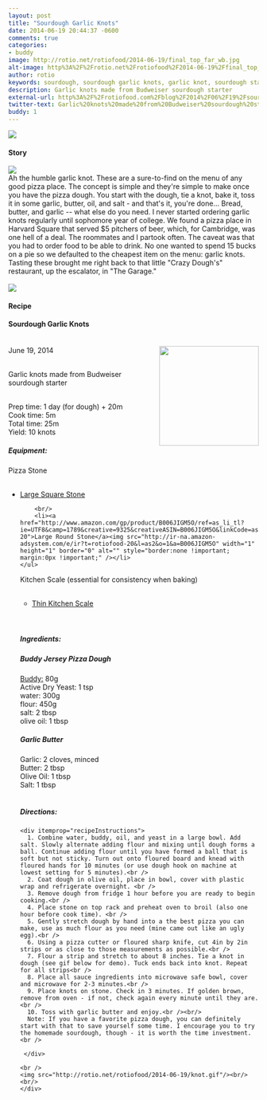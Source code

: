 ```yaml
---
layout: post
title: "Sourdough Garlic Knots"
date: 2014-06-19 20:44:37 -0600
comments: true
categories: 
- buddy
image: http://rotio.net/rotiofood/2014-06-19/final_top_far_wb.jpg
alt-image: http%3A%2F%2Frotio.net%2Frotiofood%2F2014-06-19%2Ffinal_top_far_wb.jpg
author: rotio
keywords: sourdough, sourdough garlic knots, garlic knot, sourdough starter, budweiser
description: Garlic knots made from Budweiser sourdough starter
external-url: http%3A%2F%2Frotiofood.com%2Fblog%2F2014%2F06%2F19%2Fsourdough-garlic-knots%2F
twitter-text: Garlic%20knots%20made%20from%20Budweiser%20sourdough%20starter
buddy: 1
---
```

<!-- more -->
<img src="http://rotio.net/rotiofood/2014-06-19/final_top_far_wb.jpg" />
<a href="https://plus.google.com/107103100819027957630?rel=author" style="display:none">{{page.author }}</a>

<h4>Story</b> </h4>
 <div>
	<p><img src="http://rotio.net/rotiofood/2014-06-19/knot.gif"/><br/>Ah the humble garlic knot. These are a sure-to-find on the menu of any good pizza place. The concept is simple and they're simple to make once you have the pizza dough. You start with the dough, tie a knot, bake it, toss it in some garlic, butter, oil, and salt - and that's it, you're done... Bread, butter, and garlic -- what else do you need. I never started ordering garlic knots regularly until sophomore year of college. We found a pizza place in Harvard Square that served $5 pitchers of beer, which, for Cambridge, was one hell of a deal. The roommates and I partook often. The caveat was that you had to order food to be able to drink. No one wanted to spend 15 bucks on a pie so we defaulted to the cheapest item on the menu: garlic knots. Tasting these brought me right back to that little "Crazy Dough's" restaurant, up the escalator, in "The Garage."<br/><br/><img src="http://rotio.net/rotiofood/2014-06-19/final_wb.jpg"/></p>  
  </div>
<h4>Recipe</b> </h4> 
  <div itemscope itemtype="http://schema.org/Recipe" >
  <h4 itemprop="name">Sourdough Garlic Knots</h4>
  
  <br />
    June 19, 2014</time>
  <img itemprop="image" width="200px" align="right" src="http://rotio.net/rotiofood/2014-06-19/final_top_far_wb.jpg" />
  
  <br /><span itemprop="description">Garlic knots made from Budweiser sourdough starter</span><br />

  <br />Prep time: <time datetime="PT24H20M" itemprop="prepTime">1 day (for dough) + 20m</time>
  <br />Cook time: <time datetime="PT0H5M" itemprop="cookTime">5m</time>
  <br />Total time: <time datetime="PT0H25M" itemprop="totalTime">25m</time>
  <br />Yield: <span itemprop="recipeYield">10 knots</span>
  <br /><h5>Equipment:</h5>
  Pizza Stone
	<ul>  
		<li><a href="http://www.amazon.com/gp/product/B0000E1FDA/ref=as_li_tl?ie=UTF8&camp=1789&creative=9325&creativeASIN=B0000E1FDA&linkCode=as2&tag=rotiofood-20">Large Square Stone</a><img src="http://ir-na.amazon-adsystem.com/e/ir?t=rotiofood-20&l=as2&o=1&a=B0000E1FDA" width="1" height="1" border="0" alt="" style="border:none !important; margin:0px !important;" /></li>
    
		<br/>
		<li><a href="http://www.amazon.com/gp/product/B006JIGM5O/ref=as_li_tl?ie=UTF8&camp=1789&creative=9325&creativeASIN=B006JIGM5O&linkCode=as2&tag=rotiofood-20">Large Round Stone</a><img src="http://ir-na.amazon-adsystem.com/e/ir?t=rotiofood-20&l=as2&o=1&a=B006JIGM5O" width="1" height="1" border="0" alt="" style="border:none !important; margin:0px !important;" /></li>
	</ul>
  Kitchen Scale (essential for consistency when baking)
	<ul>  
		<li><a href="http://www.amazon.com/gp/product/B00FE8QXT0/ref=as_li_tl?ie=UTF8&camp=1789&creative=9325&creativeASIN=B00FE8QXT0&linkCode=as2&tag=rotiofood-20&linkId=XEQR6LBLV2J7I4LH">Thin Kitchen Scale</a><img src="http://ir-na.amazon-adsystem.com/e/ir?t=rotiofood-20&l=as2&o=1&a=B00FE8QXT0" width="1" height="1" border="0" alt="" style="border:none !important; margin:0px !important;" /></li>
	</ul>
  <br />
  <br/>
 <h5>Ingredients:</h5>
 <h5>Buddy Jersey Pizza Dough</h5>
    <span itemprop="ingredients" itemscope itemtype="http://schema.org/ingredients">
      <a href="http://www.rotiofood.com/buddy/"><span itemprop="name">Buddy</span>:</a> 
      <span itemprop="amount">80g</span>
    </span><br />
	 <span itemprop="ingredients" itemscope itemtype="http://schema.org/ingredients">
      <span itemprop="name">Active Dry Yeast</span>:
      <span itemprop="amount">1 tsp</span>
    </span><br />
	<span itemprop="ingredients" itemscope itemtype="http://schema.org/ingredients">
      <span itemprop="name">water</span>: 
      <span itemprop="amount">300g</span>
    </span><br />
    <span itemprop="ingredients" itemscope itemtype="http://schema.org/ingredients">
      <span itemprop="name">flour</span>:
      <span itemprop="amount">450g</span>
    </span><br />
	<span itemprop="ingredients" itemscope itemtype="http://schema.org/ingredients">
      <span itemprop="name">salt</span>:
      <span itemprop="amount">2 tbsp</span>
    </span><br />
	<span itemprop="ingredients" itemscope itemtype="http://schema.org/ingredients">
      <span itemprop="name">olive oil</span>:
      <span itemprop="amount">1 tbsp</span>
    </span><br />
	
  <h5>Garlic Butter</h5>
	<span itemprop="ingredients" itemscope itemtype="http://schema.org/ingredients">
      <span itemprop="name">Garlic</span>: 
      <span itemprop="amount">2 cloves</span>, minced
    </span><br />
	<span itemprop="ingredients" itemscope itemtype="http://schema.org/ingredients">
      <span itemprop="name">Butter</span>: 
      <span itemprop="amount">2 tbsp</span>
    </span><br />
	<span itemprop="ingredients" itemscope itemtype="http://schema.org/ingredients">
      <span itemprop="name">Olive Oil</span>: 
      <span itemprop="amount">1 tbsp</span>
    </span><br />
	<span itemprop="ingredients" itemscope itemtype="http://schema.org/ingredients">
      <span itemprop="name">Salt</span>: 
      <span itemprop="amount">1 tbsp</span>
    </span><br />
  <br /><h5>Directions:</h5>
	
    <div itemprop="recipeInstructions">
	  1. Combine water, buddy, oil, and yeast in a large bowl. Add salt. Slowly alternate adding flour and mixing until dough forms a ball. Continue adding flour until you have formed a ball that is soft but not sticky. Turn out onto floured board and knead with floured hands for 10 minutes (or use dough hook on machine at lowest setting for 5 minutes).<br />
	  2. Coat dough in olive oil, place in bowl, cover with plastic wrap and refrigerate overnight. <br />
	  3. Remove dough from fridge 1 hour before you are ready to begin cooking.<br />
	  4. Place stone on top rack and preheat oven to broil (also one hour before cook time). <br />
	  5. Gently stretch dough by hand into a the best pizza you can make, use as much flour as you need (mine came out like an ugly egg).<br />
	  6. Using a pizza cutter or floured sharp knife, cut 4in by 2in strips or as close to those measurements as possible.<br />
	  7. Flour a strip and stretch to about 8 inches. Tie a knot in dough (see gif below for demo). Tuck ends back into knot. Repeat for all strips<br />
	  8. Place all sauce ingredients into microwave safe bowl, cover and microwave for 2-3 minutes.<br />
	  9. Place knots on stone. Check in 3 minutes. If golden brown, remove from oven - if not, check again every minute until they are.<br />
	  10. Toss with garlic butter and enjoy.<br /><br/>
	  Note: If you have a favorite pizza dough, you can definitely start with that to save yourself some time. I encourage you to try the homemade sourdough, though - it is worth the time investment.<br />
	 
	 </div>
	 
	<br />
	<img src="http://rotio.net/rotiofood/2014-06-19/knot.gif"/><br/><br/>
	</div>

</div>


